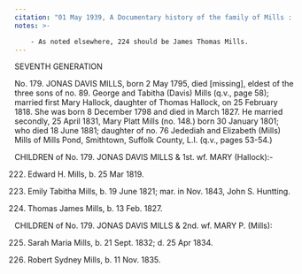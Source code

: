 ```yaml
---
citation: "01 May 1939, A Documentary history of the family of Mills : descended from George Mills of Hempstead and Jamaica by Lewis D. Cook, p64-65, familysearch.org."
notes: >-

    - As noted elsewhere, 224 should be James Thomas Mills. 
---
```

SEVENTH GENERATION

No. 179. JONAS DAVIS MILLS, born 2 May 1795, died [missing], eldest of the three sons of no. 89. George and Tabitha (Davis) Mills (q.v., page 58); married first Mary Hallock, daughter of Thomas Hallock, on 25 February 1818. She was born 8 December 1798 and died in March 1827. He married secondly, 25 April 1831, Mary Platt Mills (no. 148.) born 30 January 1801; who died 18 June 1881; daughter of no. 76 Jedediah and Elizabeth (Mills) Mills of Mills Pond, Smithtown, Suffolk County, L.I. (q.v., pages 53-54.)

CHILDREN of No. 179. JONAS DAVIS MILLS & 1st. wf. MARY (Hallock):-

  222. Edward H. Mills, b. 25 Mar 1819.

  223. Emily Tabitha Mills, b. 19 June 1821; mar. in Nov. 1843, John S. Huntting.

  224. Thomas James Mills, b. 13 Feb. 1827.

CHILDREN of No. 179. JONAS DAVIS MILLS & 2nd. wf. MARY P. (Mills):

  225. Sarah Maria Mills, b. 21 Sept. 1832; d. 25 Apr 1834.

  226. Robert Sydney Mills, b. 11 Nov. 1835.
